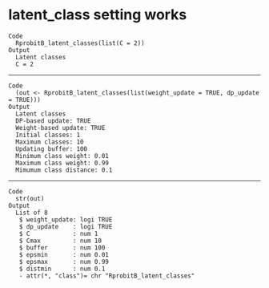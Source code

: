 # latent_class setting works

    Code
      RprobitB_latent_classes(list(C = 2))
    Output
      Latent classes
      C = 2 

---

    Code
      (out <- RprobitB_latent_classes(list(weight_update = TRUE, dp_update = TRUE)))
    Output
      Latent classes
      DP-based update: TRUE 
      Weight-based update: TRUE 
      Initial classes: 1 
      Maximum classes: 10 
      Updating buffer: 100 
      Minimum class weight: 0.01 
      Maximum class weight: 0.99 
      Mimumum class distance: 0.1 

---

    Code
      str(out)
    Output
      List of 8
       $ weight_update: logi TRUE
       $ dp_update    : logi TRUE
       $ C            : num 1
       $ Cmax         : num 10
       $ buffer       : num 100
       $ epsmin       : num 0.01
       $ epsmax       : num 0.99
       $ distmin      : num 0.1
       - attr(*, "class")= chr "RprobitB_latent_classes"

